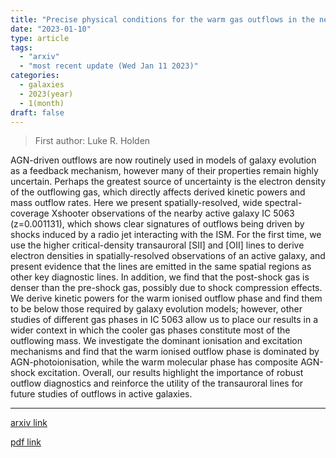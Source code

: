 ```yaml
---
title: "Precise physical conditions for the warm gas outflows in the nearby active galaxy IC 5063"
date: "2023-01-10"
type: article
tags:
  - "arxiv"
  - "most recent update (Wed Jan 11 2023)"
categories:
  - galaxies
  - 2023(year)
  - 1(month)
draft: false
---
```


> First author: Luke R. Holden

 AGN-driven outflows are now routinely used in models of galaxy evolution as a
feedback mechanism, however many of their properties remain highly uncertain.
Perhaps the greatest source of uncertainty is the electron density of the
outflowing gas, which directly affects derived kinetic powers and mass outflow
rates. Here we present spatially-resolved, wide spectral-coverage Xshooter
observations of the nearby active galaxy IC 5063 (z=0.001131), which shows
clear signatures of outflows being driven by shocks induced by a radio jet
interacting with the ISM. For the first time, we use the higher
critical-density transauroral [SII] and [OII] lines to derive electron
densities in spatially-resolved observations of an active galaxy, and present
evidence that the lines are emitted in the same spatial regions as other key
diagnostic lines. In addition, we find that the post-shock gas is denser than
the pre-shock gas, possibly due to shock compression effects. We derive kinetic
powers for the warm ionised outflow phase and find them to be below those
required by galaxy evolution models; however, other studies of different gas
phases in IC 5063 allow us to place our results in a wider context in which the
cooler gas phases constitute most of the outflowing mass. We investigate the
dominant ionisation and excitation mechanisms and find that the warm ionised
outflow phase is dominated by AGN-photoionisation, while the warm molecular
phase has composite AGN-shock excitation. Overall, our results highlight the
importance of robust outflow diagnostics and reinforce the utility of the
transauroral lines for future studies of outflows in active galaxies.

---
[arxiv link](http://arxiv.org/abs/2301.03999v1)

[pdf link](http://arxiv.org/pdf/2301.03999v1)